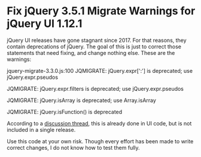 # Fix jQuery 3.5.1 Migrate Warnings for jQuery UI 1.12.1
jQuery UI releases have gone stagnant since 2017. For that reasons, they contain deprecations of jQuery. The goal of this is just to correct those statements that need fixing, and change nothing else. These are the warnings:

  jquery-migrate-3.3.0.js:100 JQMIGRATE: jQuery.expr[':'] is deprecated; use jQuery.expr.pseudos

  JQMIGRATE: jQuery.expr.filters is deprecated; use jQuery.expr.pseudos

  JQMIGRATE: jQuery.isArray is deprecated; use Array.isArray

  JQMIGRATE: jQuery.isFunction() is deprecated

According to a [discussion thread](https://github.com/jquery/jquery/commit/1b9575b9d14399e9426b9eacdd92b3717846c3f2), this is already done in UI code, but is not included in a single release.

Use this code at your own risk. Though every effort has been made to write correct changes, I do not know how to test them fully.
